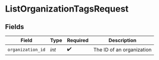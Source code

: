 # ListOrganizationTagsRequest


## Fields

| Field                     | Type                      | Required                  | Description               |
| ------------------------- | ------------------------- | ------------------------- | ------------------------- |
| `organization_id`         | *int*                     | :heavy_check_mark:        | The ID of an organization |
